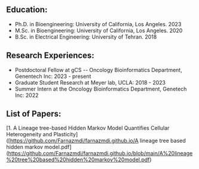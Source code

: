 ## Education:
- Ph.D. in Bioengineering: University of California, Los Angeles. 2023 
- M.Sc. in Bioengineering: University of California, Los Angeles. 2020
- B.Sc. in Electrical Engineering: University of Tehran. 2018

## Research Experiences:
- Postdoctoral Fellow at gCS -- Oncology Bioinformatics Department, Genentech Inc: 2023 - present
- Graduate Student Research at Meyer lab, UCLA: 2018 - 2023
- Summer Intern at the Oncology Bioinformatics Department, Genetech Inc: 2022 

## List of Papers:
[1. A Lineage tree-based Hidden Markov Model Quantifies Cellular Heterogeneity and Plasticity]([https://github.com/Farnazmdi/farnazmdi.github.io/A lineage tree based hidden markov model.pdf]
(https://github.com/Farnazmdi/farnazmdi.github.io/blob/main/A%20lineage%20tree%20based%20hidden%20markov%20model.pdf)
